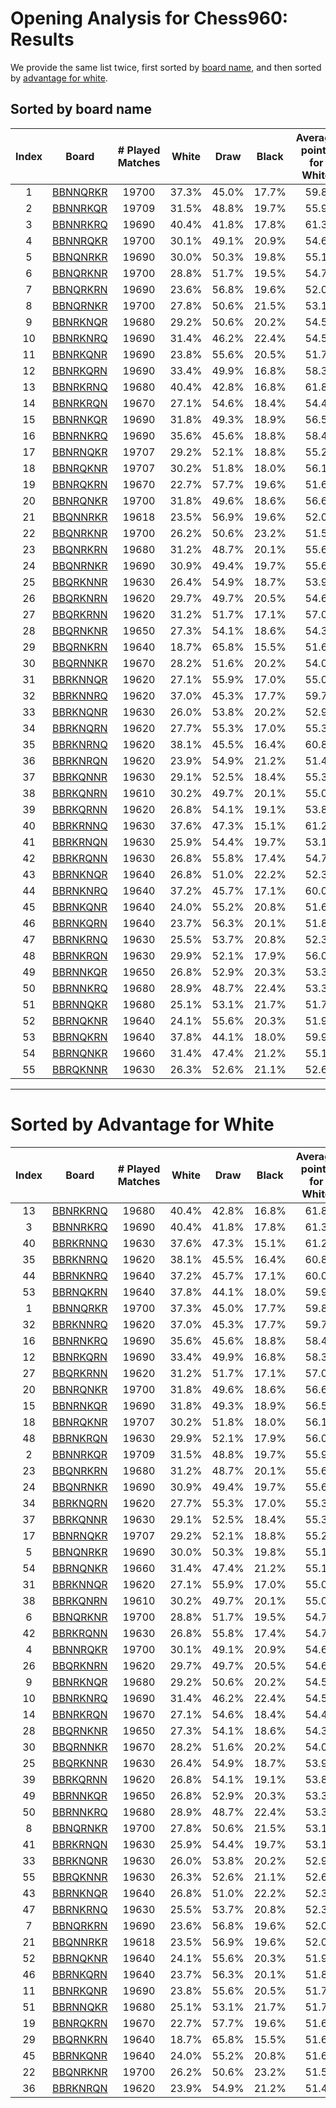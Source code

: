 # Opening Analysis for Chess960: Results

We provide the same list twice, first sorted by [board name](#sorted-by-board-name), and then sorted by [advantage for white](#sorted-by-advantage-for-white).

## Sorted by board name

| Index | Board                            | # Played Matches        | White           | Draw           | Black           | Average points for White |
|:-----:|----------------------------------|:-----------------------:|:---------------:|:--------------:|:---------------:|:------------------------:|
| 1 | [BBNNQRKR](BoardAnalysis/bbnnqrkr.md) | 19700            | 37.3% | 45.0% | 17.7% | 59.8
| 2 | [BBNNRKQR](BoardAnalysis/bbnnrkqr.md) | 19709            | 31.5% | 48.8% | 19.7% | 55.9
| 3 | [BBNNRKRQ](BoardAnalysis/bbnnrkrq.md) | 19690            | 40.4% | 41.8% | 17.8% | 61.3
| 4 | [BBNNRQKR](BoardAnalysis/bbnnrqkr.md) | 19700            | 30.1% | 49.1% | 20.9% | 54.6
| 5 | [BBNQNRKR](BoardAnalysis/bbnqnrkr.md) | 19690            | 30.0% | 50.3% | 19.8% | 55.1
| 6 | [BBNQRKNR](BoardAnalysis/bbnqrknr.md) | 19700            | 28.8% | 51.7% | 19.5% | 54.7
| 7 | [BBNQRKRN](BoardAnalysis/bbnqrkrn.md) | 19690            | 23.6% | 56.8% | 19.6% | 52.0
| 8 | [BBNQRNKR](BoardAnalysis/bbnqrnkr.md) | 19700            | 27.8% | 50.6% | 21.5% | 53.1
| 9 | [BBNRKNQR](BoardAnalysis/bbnrknqr.md) | 19680            | 29.2% | 50.6% | 20.2% | 54.5
| 10 | [BBNRKNRQ](BoardAnalysis/bbnrknrq.md) | 19690            | 31.4% | 46.2% | 22.4% | 54.5
| 11 | [BBNRKQNR](BoardAnalysis/bbnrkqnr.md) | 19690            | 23.8% | 55.6% | 20.5% | 51.7
| 12 | [BBNRKQRN](BoardAnalysis/bbnrkqrn.md) | 19690            | 33.4% | 49.9% | 16.8% | 58.3
| 13 | [BBNRKRNQ](BoardAnalysis/bbnrkrnq.md) | 19680            | 40.4% | 42.8% | 16.8% | 61.8
| 14 | [BBNRKRQN](BoardAnalysis/bbnrkrqn.md) | 19670            | 27.1% | 54.6% | 18.4% | 54.4
| 15 | [BBNRNKQR](BoardAnalysis/bbnrnkqr.md) | 19690            | 31.8% | 49.3% | 18.9% | 56.5
| 16 | [BBNRNKRQ](BoardAnalysis/bbnrnkrq.md) | 19690            | 35.6% | 45.6% | 18.8% | 58.4
| 17 | [BBNRNQKR](BoardAnalysis/bbnrnqkr.md) | 19707            | 29.2% | 52.1% | 18.8% | 55.2
| 18 | [BBNRQKNR](BoardAnalysis/bbnrqknr.md) | 19707            | 30.2% | 51.8% | 18.0% | 56.1
| 19 | [BBNRQKRN](BoardAnalysis/bbnrqkrn.md) | 19670            | 22.7% | 57.7% | 19.6% | 51.6
| 20 | [BBNRQNKR](BoardAnalysis/bbnrqnkr.md) | 19700            | 31.8% | 49.6% | 18.6% | 56.6
| 21 | [BBQNNRKR](BoardAnalysis/bbqnnrkr.md) | 19618            | 23.5% | 56.9% | 19.6% | 52.0
| 22 | [BBQNRKNR](BoardAnalysis/bbqnrknr.md) | 19700            | 26.2% | 50.6% | 23.2% | 51.5
| 23 | [BBQNRKRN](BoardAnalysis/bbqnrkrn.md) | 19680            | 31.2% | 48.7% | 20.1% | 55.6
| 24 | [BBQNRNKR](BoardAnalysis/bbqnrnkr.md) | 19690            | 30.9% | 49.4% | 19.7% | 55.6
| 25 | [BBQRKNNR](BoardAnalysis/bbqrknnr.md) | 19630            | 26.4% | 54.9% | 18.7% | 53.9
| 26 | [BBQRKNRN](BoardAnalysis/bbqrknrn.md) | 19620            | 29.7% | 49.7% | 20.5% | 54.6
| 27 | [BBQRKRNN](BoardAnalysis/bbqrkrnn.md) | 19620            | 31.2% | 51.7% | 17.1% | 57.0
| 28 | [BBQRNKNR](BoardAnalysis/bbqrnknr.md) | 19650            | 27.3% | 54.1% | 18.6% | 54.3
| 29 | [BBQRNKRN](BoardAnalysis/bbqrnkrn.md) | 19640            | 18.7% | 65.8% | 15.5% | 51.6
| 30 | [BBQRNNKR](BoardAnalysis/bbqrnnkr.md) | 19670            | 28.2% | 51.6% | 20.2% | 54.0
| 31 | [BBRKNNQR](BoardAnalysis/bbrknnqr.md) | 19620            | 27.1% | 55.9% | 17.0% | 55.0
| 32 | [BBRKNNRQ](BoardAnalysis/bbrknnrq.md) | 19620            | 37.0% | 45.3% | 17.7% | 59.7
| 33 | [BBRKNQNR](BoardAnalysis/bbrknqnr.md) | 19630            | 26.0% | 53.8% | 20.2% | 52.9
| 34 | [BBRKNQRN](BoardAnalysis/bbrknqrn.md) | 19620            | 27.7% | 55.3% | 17.0% | 55.3
| 35 | [BBRKNRNQ](BoardAnalysis/bbrknrnq.md) | 19620            | 38.1% | 45.5% | 16.4% | 60.8
| 36 | [BBRKNRQN](BoardAnalysis/bbrknrqn.md) | 19620            | 23.9% | 54.9% | 21.2% | 51.4
| 37 | [BBRKQNNR](BoardAnalysis/bbrkqnnr.md) | 19630            | 29.1% | 52.5% | 18.4% | 55.3
| 38 | [BBRKQNRN](BoardAnalysis/bbrkqnrn.md) | 19610            | 30.2% | 49.7% | 20.1% | 55.0
| 39 | [BBRKQRNN](BoardAnalysis/bbrkqrnn.md) | 19620            | 26.8% | 54.1% | 19.1% | 53.8
| 40 | [BBRKRNNQ](BoardAnalysis/bbrkrnnq.md) | 19630            | 37.6% | 47.3% | 15.1% | 61.2
| 41 | [BBRKRNQN](BoardAnalysis/bbrkrnqn.md) | 19630            | 25.9% | 54.4% | 19.7% | 53.1
| 42 | [BBRKRQNN](BoardAnalysis/bbrkrqnn.md) | 19630            | 26.8% | 55.8% | 17.4% | 54.7
| 43 | [BBRNKNQR](BoardAnalysis/bbrnknqr.md) | 19640            | 26.8% | 51.0% | 22.2% | 52.3
| 44 | [BBRNKNRQ](BoardAnalysis/bbrnknrq.md) | 19640            | 37.2% | 45.7% | 17.1% | 60.0
| 45 | [BBRNKQNR](BoardAnalysis/bbrnkqnr.md) | 19640            | 24.0% | 55.2% | 20.8% | 51.6
| 46 | [BBRNKQRN](BoardAnalysis/bbrnkqrn.md) | 19640            | 23.7% | 56.3% | 20.1% | 51.8
| 47 | [BBRNKRNQ](BoardAnalysis/bbrnkrnq.md) | 19630            | 25.5% | 53.7% | 20.8% | 52.3
| 48 | [BBRNKRQN](BoardAnalysis/bbrnkrqn.md) | 19630            | 29.9% | 52.1% | 17.9% | 56.0
| 49 | [BBRNNKQR](BoardAnalysis/bbrnnkqr.md) | 19650            | 26.8% | 52.9% | 20.3% | 53.3
| 50 | [BBRNNKRQ](BoardAnalysis/bbrnnkrq.md) | 19680            | 28.9% | 48.7% | 22.4% | 53.3
| 51 | [BBRNNQKR](BoardAnalysis/bbrnnqkr.md) | 19680            | 25.1% | 53.1% | 21.7% | 51.7
| 52 | [BBRNQKNR](BoardAnalysis/bbrnqknr.md) | 19640            | 24.1% | 55.6% | 20.3% | 51.9
| 53 | [BBRNQKRN](BoardAnalysis/bbrnqkrn.md) | 19640            | 37.8% | 44.1% | 18.0% | 59.9
| 54 | [BBRNQNKR](BoardAnalysis/bbrnqnkr.md) | 19660            | 31.4% | 47.4% | 21.2% | 55.1
| 55 | [BBRQKNNR](BoardAnalysis/bbrqknnr.md) | 19630            | 26.3% | 52.6% | 21.1% | 52.6

----
# Sorted by Advantage for White

| Index | Board                            | # Played Matches        | White           | Draw           | Black           | Average points for White |
|:-----:|----------------------------------|:-----------------------:|:---------------:|:--------------:|:---------------:|:------------------------:|
| 13 | [BBNRKRNQ](BoardAnalysis/bbnrkrnq.md) | 19680            | 40.4% | 42.8% | 16.8% | 61.8
| 3 | [BBNNRKRQ](BoardAnalysis/bbnnrkrq.md) | 19690            | 40.4% | 41.8% | 17.8% | 61.3
| 40 | [BBRKRNNQ](BoardAnalysis/bbrkrnnq.md) | 19630            | 37.6% | 47.3% | 15.1% | 61.2
| 35 | [BBRKNRNQ](BoardAnalysis/bbrknrnq.md) | 19620            | 38.1% | 45.5% | 16.4% | 60.8
| 44 | [BBRNKNRQ](BoardAnalysis/bbrnknrq.md) | 19640            | 37.2% | 45.7% | 17.1% | 60.0
| 53 | [BBRNQKRN](BoardAnalysis/bbrnqkrn.md) | 19640            | 37.8% | 44.1% | 18.0% | 59.9
| 1 | [BBNNQRKR](BoardAnalysis/bbnnqrkr.md) | 19700            | 37.3% | 45.0% | 17.7% | 59.8
| 32 | [BBRKNNRQ](BoardAnalysis/bbrknnrq.md) | 19620            | 37.0% | 45.3% | 17.7% | 59.7
| 16 | [BBNRNKRQ](BoardAnalysis/bbnrnkrq.md) | 19690            | 35.6% | 45.6% | 18.8% | 58.4
| 12 | [BBNRKQRN](BoardAnalysis/bbnrkqrn.md) | 19690            | 33.4% | 49.9% | 16.8% | 58.3
| 27 | [BBQRKRNN](BoardAnalysis/bbqrkrnn.md) | 19620            | 31.2% | 51.7% | 17.1% | 57.0
| 20 | [BBNRQNKR](BoardAnalysis/bbnrqnkr.md) | 19700            | 31.8% | 49.6% | 18.6% | 56.6
| 15 | [BBNRNKQR](BoardAnalysis/bbnrnkqr.md) | 19690            | 31.8% | 49.3% | 18.9% | 56.5
| 18 | [BBNRQKNR](BoardAnalysis/bbnrqknr.md) | 19707            | 30.2% | 51.8% | 18.0% | 56.1
| 48 | [BBRNKRQN](BoardAnalysis/bbrnkrqn.md) | 19630            | 29.9% | 52.1% | 17.9% | 56.0
| 2 | [BBNNRKQR](BoardAnalysis/bbnnrkqr.md) | 19709            | 31.5% | 48.8% | 19.7% | 55.9
| 23 | [BBQNRKRN](BoardAnalysis/bbqnrkrn.md) | 19680            | 31.2% | 48.7% | 20.1% | 55.6
| 24 | [BBQNRNKR](BoardAnalysis/bbqnrnkr.md) | 19690            | 30.9% | 49.4% | 19.7% | 55.6
| 34 | [BBRKNQRN](BoardAnalysis/bbrknqrn.md) | 19620            | 27.7% | 55.3% | 17.0% | 55.3
| 37 | [BBRKQNNR](BoardAnalysis/bbrkqnnr.md) | 19630            | 29.1% | 52.5% | 18.4% | 55.3
| 17 | [BBNRNQKR](BoardAnalysis/bbnrnqkr.md) | 19707            | 29.2% | 52.1% | 18.8% | 55.2
| 5 | [BBNQNRKR](BoardAnalysis/bbnqnrkr.md) | 19690            | 30.0% | 50.3% | 19.8% | 55.1
| 54 | [BBRNQNKR](BoardAnalysis/bbrnqnkr.md) | 19660            | 31.4% | 47.4% | 21.2% | 55.1
| 31 | [BBRKNNQR](BoardAnalysis/bbrknnqr.md) | 19620            | 27.1% | 55.9% | 17.0% | 55.0
| 38 | [BBRKQNRN](BoardAnalysis/bbrkqnrn.md) | 19610            | 30.2% | 49.7% | 20.1% | 55.0
| 6 | [BBNQRKNR](BoardAnalysis/bbnqrknr.md) | 19700            | 28.8% | 51.7% | 19.5% | 54.7
| 42 | [BBRKRQNN](BoardAnalysis/bbrkrqnn.md) | 19630            | 26.8% | 55.8% | 17.4% | 54.7
| 4 | [BBNNRQKR](BoardAnalysis/bbnnrqkr.md) | 19700            | 30.1% | 49.1% | 20.9% | 54.6
| 26 | [BBQRKNRN](BoardAnalysis/bbqrknrn.md) | 19620            | 29.7% | 49.7% | 20.5% | 54.6
| 9 | [BBNRKNQR](BoardAnalysis/bbnrknqr.md) | 19680            | 29.2% | 50.6% | 20.2% | 54.5
| 10 | [BBNRKNRQ](BoardAnalysis/bbnrknrq.md) | 19690            | 31.4% | 46.2% | 22.4% | 54.5
| 14 | [BBNRKRQN](BoardAnalysis/bbnrkrqn.md) | 19670            | 27.1% | 54.6% | 18.4% | 54.4
| 28 | [BBQRNKNR](BoardAnalysis/bbqrnknr.md) | 19650            | 27.3% | 54.1% | 18.6% | 54.3
| 30 | [BBQRNNKR](BoardAnalysis/bbqrnnkr.md) | 19670            | 28.2% | 51.6% | 20.2% | 54.0
| 25 | [BBQRKNNR](BoardAnalysis/bbqrknnr.md) | 19630            | 26.4% | 54.9% | 18.7% | 53.9
| 39 | [BBRKQRNN](BoardAnalysis/bbrkqrnn.md) | 19620            | 26.8% | 54.1% | 19.1% | 53.8
| 49 | [BBRNNKQR](BoardAnalysis/bbrnnkqr.md) | 19650            | 26.8% | 52.9% | 20.3% | 53.3
| 50 | [BBRNNKRQ](BoardAnalysis/bbrnnkrq.md) | 19680            | 28.9% | 48.7% | 22.4% | 53.3
| 8 | [BBNQRNKR](BoardAnalysis/bbnqrnkr.md) | 19700            | 27.8% | 50.6% | 21.5% | 53.1
| 41 | [BBRKRNQN](BoardAnalysis/bbrkrnqn.md) | 19630            | 25.9% | 54.4% | 19.7% | 53.1
| 33 | [BBRKNQNR](BoardAnalysis/bbrknqnr.md) | 19630            | 26.0% | 53.8% | 20.2% | 52.9
| 55 | [BBRQKNNR](BoardAnalysis/bbrqknnr.md) | 19630            | 26.3% | 52.6% | 21.1% | 52.6
| 43 | [BBRNKNQR](BoardAnalysis/bbrnknqr.md) | 19640            | 26.8% | 51.0% | 22.2% | 52.3
| 47 | [BBRNKRNQ](BoardAnalysis/bbrnkrnq.md) | 19630            | 25.5% | 53.7% | 20.8% | 52.3
| 7 | [BBNQRKRN](BoardAnalysis/bbnqrkrn.md) | 19690            | 23.6% | 56.8% | 19.6% | 52.0
| 21 | [BBQNNRKR](BoardAnalysis/bbqnnrkr.md) | 19618            | 23.5% | 56.9% | 19.6% | 52.0
| 52 | [BBRNQKNR](BoardAnalysis/bbrnqknr.md) | 19640            | 24.1% | 55.6% | 20.3% | 51.9
| 46 | [BBRNKQRN](BoardAnalysis/bbrnkqrn.md) | 19640            | 23.7% | 56.3% | 20.1% | 51.8
| 11 | [BBNRKQNR](BoardAnalysis/bbnrkqnr.md) | 19690            | 23.8% | 55.6% | 20.5% | 51.7
| 51 | [BBRNNQKR](BoardAnalysis/bbrnnqkr.md) | 19680            | 25.1% | 53.1% | 21.7% | 51.7
| 19 | [BBNRQKRN](BoardAnalysis/bbnrqkrn.md) | 19670            | 22.7% | 57.7% | 19.6% | 51.6
| 29 | [BBQRNKRN](BoardAnalysis/bbqrnkrn.md) | 19640            | 18.7% | 65.8% | 15.5% | 51.6
| 45 | [BBRNKQNR](BoardAnalysis/bbrnkqnr.md) | 19640            | 24.0% | 55.2% | 20.8% | 51.6
| 22 | [BBQNRKNR](BoardAnalysis/bbqnrknr.md) | 19700            | 26.2% | 50.6% | 23.2% | 51.5
| 36 | [BBRKNRQN](BoardAnalysis/bbrknrqn.md) | 19620            | 23.9% | 54.9% | 21.2% | 51.4
